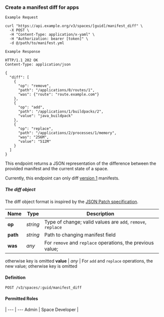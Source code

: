 ### Create a manifest diff for apps

```
Example Request
```

```shell
curl "https://api.example.org/v3/spaces/[guid]/manifest_diff" \
  -X POST \
  -H "Content-Type: application/x-yaml" \
  -H "Authorization: bearer [token]" \
  -d @/path/to/manifest.yml
```

```
Example Response
```

```http
HTTP/1.1 202 OK
Content-Type: application/json

{
  "diff": [
    {
      "op": "remove",
      "path": "/applications/0/routes/1",
      "was": {"route": "route.example.com"}
    },
    {
      "op": "add",
      "path": "/applications/1/buildpacks/2",
      "value": "java_buildpack"
    },
    {
      "op": "replace",
      "path": "/applications/2/processes/1/memory",
      "was": "256M",
      "value": "512M"
    }
  ]
}
```

This endpoint returns a JSON representation of the difference between the
provided manifest and the current state of a space.

Currently, this endpoint can only diff [version 1](#the-manifest-schema) manifests.

##### The diff object

The diff object format is inspired by the [JSON Patch
specification](https://tools.ietf.org/html/rfc6902).

Name           | Type | Description
-------------- | ---- | -----------
**op** | _string_ | Type of change; valid values are `add`, `remove`, `replace`
**path** | _string_ | Path to changing manifest field
**was** | _any_ | For `remove` and `replace` operations, the previous value;
otherwise key is omitted
**value** | _any_ | For `add` and `replace` operations, the new value; otherwise
key is omitted

#### Definition

`POST /v3/spaces/:guid/manifest_diff`

#### Permitted Roles
 |
--- | ---
Admin |
Space Developer |
